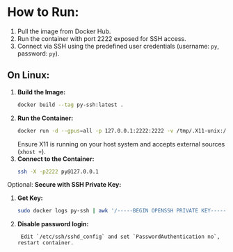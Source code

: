 # **How to Run:**
1. Pull the image from Docker Hub.
2. Run the container with port 2222 exposed for SSH access.
3. Connect via SSH using the predefined user credentials (username: `py`, password: `py`).

## **On Linux:**
1. **Build the Image:**
   ```bash
   docker build --tag py-ssh:latest .
   ```
2. **Run the Container:**
   ```bash
   docker run -d --gpus=all -p 127.0.0.1:2222:2222 -v /tmp/.X11-unix:/tmp/.X11-unix  --name=py-ssh --restart=unless-stopped --hostname=py-ssh py-ssh:latest
   ```
   Ensure X11 is running on your host system and accepts external sources (`xhost +`).
3. **Connect to the Container:**
   ```bash
   ssh -X -p2222 py@127.0.0.1
   ```

Optional: **Secure with SSH Private Key:**
 1. **Get Key:**
       ```bash
       sudo docker logs py-ssh | awk '/-----BEGIN OPENSSH PRIVATE KEY-----/,/-----END OPENSSH PRIVATE KEY-----/'
       ```

2. **Disable password login:**

        Edit `/etc/ssh/sshd_config` and set `PasswordAuthentication no`, restart container.
